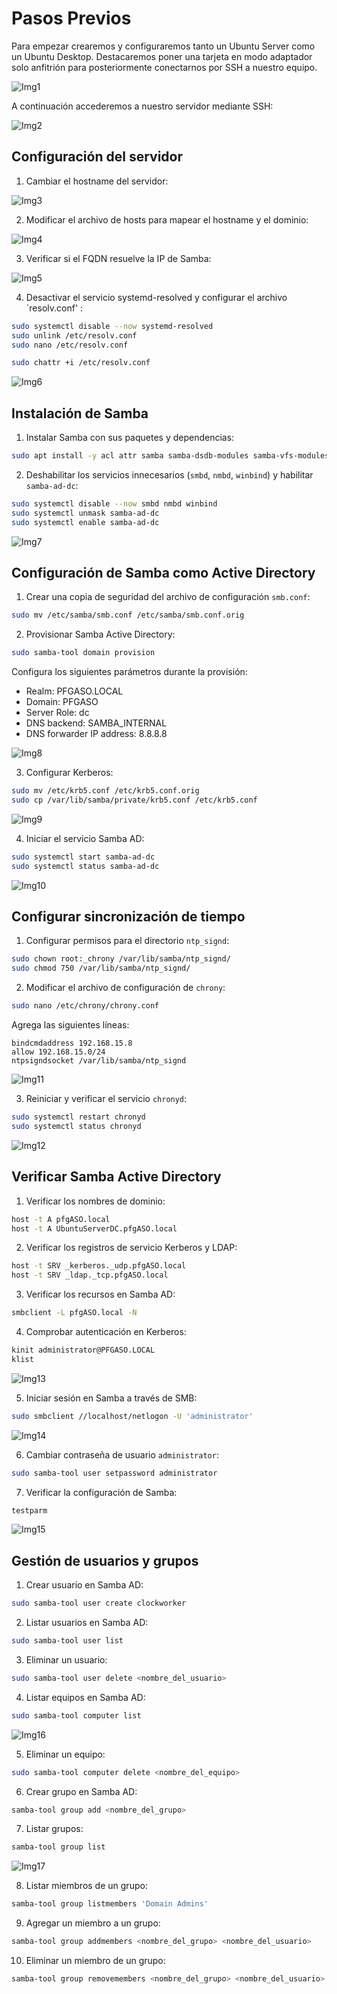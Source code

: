 # Pasos Previos

Para empezar crearemos y configuraremos tanto un Ubuntu Server como un Ubuntu Desktop. Destacaremos poner una tarjeta en modo adaptador solo anfitrión para posteriormente conectarnos por SSH a nuestro equipo.

![Img1](img/1.png)

A continuación accederemos a nuestro servidor mediante SSH:

![Img2](img/2.png)

## Configuración del servidor

1. Cambiar el hostname del servidor:

![Img3](img/3.png)

2. Modificar el archivo de hosts para mapear el hostname y el dominio:

![Img4](img/4.png)

3. Verificar si el FQDN resuelve la IP de Samba:

![Img5](img/5.png)

4. Desactivar el servicio systemd-resolved y configurar el archivo `resolv.conf' :

```bash
sudo systemctl disable --now systemd-resolved
sudo unlink /etc/resolv.conf
sudo nano /etc/resolv.conf

sudo chattr +i /etc/resolv.conf
```

![Img6](img/6.png)

## Instalación de Samba

1. Instalar Samba con sus paquetes y dependencias:

```bash
sudo apt install -y acl attr samba samba-dsdb-modules samba-vfs-modules smbclient winbind libpam-winbind libnss-winbind libpam-krb5 krb5-config krb5-user dnsutils chrony net-tools
```

2. Deshabilitar los servicios innecesarios (`smbd`, `nmbd`, `winbind`) y habilitar `samba-ad-dc`:

```bash
sudo systemctl disable --now smbd nmbd winbind
sudo systemctl unmask samba-ad-dc
sudo systemctl enable samba-ad-dc
```

![Img7](img/7.png)

## Configuración de Samba como Active Directory

1. Crear una copia de seguridad del archivo de configuración `smb.conf`:

```bash
sudo mv /etc/samba/smb.conf /etc/samba/smb.conf.orig
```

2. Provisionar Samba Active Directory:

```bash
sudo samba-tool domain provision
```

Configura los siguientes parámetros durante la provisión:
- Realm: PFGASO.LOCAL
- Domain: PFGASO
- Server Role: dc
- DNS backend: SAMBA_INTERNAL
- DNS forwarder IP address: 8.8.8.8

![Img8](img/8.png)

3. Configurar Kerberos:

```bash
sudo mv /etc/krb5.conf /etc/krb5.conf.orig
sudo cp /var/lib/samba/private/krb5.conf /etc/krb5.conf
```

![Img9](img/9.png)

4. Iniciar el servicio Samba AD:

```bash
sudo systemctl start samba-ad-dc
sudo systemctl status samba-ad-dc
```

![Img10](img/10.png)

## Configurar sincronización de tiempo

1. Configurar permisos para el directorio `ntp_signd`:

```bash
sudo chown root:_chrony /var/lib/samba/ntp_signd/
sudo chmod 750 /var/lib/samba/ntp_signd/
```

2. Modificar el archivo de configuración de `chrony`:

```bash
sudo nano /etc/chrony/chrony.conf
```

Agrega las siguientes líneas:

```plaintext
bindcmdaddress 192.168.15.8
allow 192.168.15.0/24
ntpsigndsocket /var/lib/samba/ntp_signd
```

![Img11](img/11.png)

3. Reiniciar y verificar el servicio `chronyd`:

```bash
sudo systemctl restart chronyd
sudo systemctl status chronyd
```

![Img12](img/12.png)

## Verificar Samba Active Directory

1. Verificar los nombres de dominio:

```bash
host -t A pfgASO.local
host -t A UbuntuServerDC.pfgASO.local
```

2. Verificar los registros de servicio Kerberos y LDAP:

```bash
host -t SRV _kerberos._udp.pfgASO.local
host -t SRV _ldap._tcp.pfgASO.local
```

3. Verificar los recursos en Samba AD:

```bash
smbclient -L pfgASO.local -N
```

4. Comprobar autenticación en Kerberos:

```bash
kinit administrator@PFGASO.LOCAL
klist
```

![Img13](img/13.png)

5. Iniciar sesión en Samba a través de SMB:

```bash
sudo smbclient //localhost/netlogon -U 'administrator'
```

![Img14](img/14.png)

6. Cambiar contraseña de usuario `administrator`:

```bash
sudo samba-tool user setpassword administrator
```

7. Verificar la configuración de Samba:

```bash
testparm
```

![Img15](img/15.png)

## Gestión de usuarios y grupos

1. Crear usuario en Samba AD:

```bash
sudo samba-tool user create clockworker
```

2. Listar usuarios en Samba AD:

```bash
sudo samba-tool user list
```

3. Eliminar un usuario:

```bash
sudo samba-tool user delete <nombre_del_usuario>
```

4. Listar equipos en Samba AD:

```bash
sudo samba-tool computer list
```

![Img16](img/16.png)

5. Eliminar un equipo:

```bash
sudo samba-tool computer delete <nombre_del_equipo>
```

6. Crear grupo en Samba AD:

```bash
samba-tool group add <nombre_del_grupo>
```

7. Listar grupos:

```bash
samba-tool group list
```

![Img17](img/17.png)

8. Listar miembros de un grupo:

```bash
samba-tool group listmembers 'Domain Admins'
```

9. Agregar un miembro a un grupo:

```bash
samba-tool group addmembers <nombre_del_grupo> <nombre_del_usuario>
```

10. Eliminar un miembro de un grupo:

```bash
samba-tool group removemembers <nombre_del_grupo> <nombre_del_usuario>

